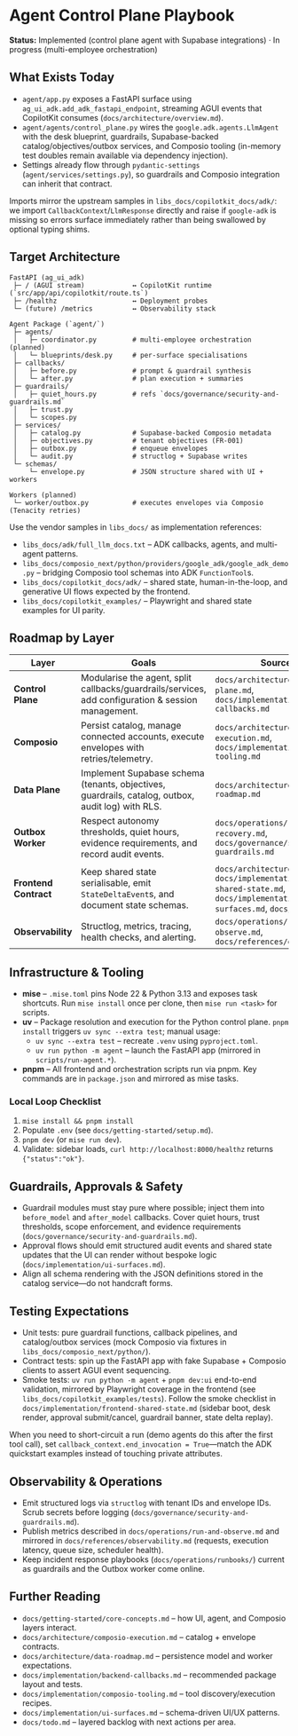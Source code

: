# Agent Control Plane Playbook

**Status:** Implemented (control plane agent with Supabase integrations) · In progress
(multi-employee orchestration)

## What Exists Today

- `agent/app.py` exposes a FastAPI surface using `ag_ui_adk.add_adk_fastapi_endpoint`,
  streaming AGUI events that CopilotKit consumes (`docs/architecture/overview.md`).
- `agent/agents/control_plane.py` wires the `google.adk.agents.LlmAgent` with the desk
  blueprint, guardrails, Supabase-backed catalog/objectives/outbox services, and
  Composio tooling (in-memory test doubles remain available via dependency injection).
- Settings already flow through `pydantic-settings` (`agent/services/settings.py`), so
  guardrails and Composio integration can inherit that contract.

Imports mirror the upstream samples in `libs_docs/copilotkit_docs/adk/`: we import
`CallbackContext`/`LlmResponse` directly and raise if `google-adk` is missing so errors
surface immediately rather than being swallowed by optional typing shims.

## Target Architecture

```
FastAPI (ag_ui_adk)
 ├─ / (AGUI stream)            ↔ CopilotKit runtime (`src/app/api/copilotkit/route.ts`)
 ├─ /healthz                   ↔ Deployment probes
 └─ (future) /metrics          ↔ Observability stack

Agent Package (`agent/`)
 ├─ agents/
 │   ├─ coordinator.py         # multi-employee orchestration (planned)
 │   └─ blueprints/desk.py     # per-surface specialisations
 ├─ callbacks/
 │   ├─ before.py              # prompt & guardrail synthesis
 │   └─ after.py               # plan execution + summaries
 ├─ guardrails/
 │   ├─ quiet_hours.py         # refs `docs/governance/security-and-guardrails.md`
 │   ├─ trust.py
 │   └─ scopes.py
 ├─ services/
 │   ├─ catalog.py             # Supabase-backed Composio metadata
 │   ├─ objectives.py          # tenant objectives (FR-001)
 │   ├─ outbox.py              # enqueue envelopes
 │   └─ audit.py               # structlog + Supabase writes
 └─ schemas/
     └─ envelope.py            # JSON structure shared with UI + workers

Workers (planned)
 └─ worker/outbox.py           # executes envelopes via Composio (Tenacity retries)
```

Use the vendor samples in `libs_docs/` as implementation references:

- `libs_docs/adk/full_llm_docs.txt` – ADK callbacks, agents, and multi-agent patterns.
- `libs_docs/composio_next/python/providers/google_adk/google_adk_demo.py` – bridging
  Composio tool schemas into ADK `FunctionTool`s.
- `libs_docs/copilotkit_docs/adk/` – shared state, human-in-the-loop, and generative UI
  flows expected by the frontend.
- `libs_docs/copilotkit_examples/` – Playwright and shared state examples for UI parity.

## Roadmap by Layer

| Layer | Goals | Source docs |
|-------|-------|-------------|
| **Control Plane** | Modularise the agent, split callbacks/guardrails/services, add configuration & session management. | `docs/architecture/agent-control-plane.md`, `docs/implementation/backend-callbacks.md` |
| **Composio** | Persist catalog, manage connected accounts, execute envelopes with retries/telemetry. | `docs/architecture/composio-execution.md`, `docs/implementation/composio-tooling.md` |
| **Data Plane** | Implement Supabase schema (tenants, objectives, guardrails, catalog, outbox, audit log) with RLS. | `docs/architecture/data-roadmap.md` |
| **Outbox Worker** | Respect autonomy thresholds, quiet hours, evidence requirements, and record audit events. | `docs/operations/runbooks/outbox-recovery.md`, `docs/governance/security-and-guardrails.md` |
| **Frontend Contract** | Keep shared state serialisable, emit `StateDeltaEvent`s, and document state schemas. | `docs/architecture/frontend.md`, `docs/implementation/frontend-shared-state.md`, `docs/implementation/ui-surfaces.md`, `docs/schemas/*` |
| **Observability** | Structlog, metrics, tracing, health checks, and alerting. | `docs/operations/run-and-observe.md`, `docs/references/observability.md` |

## Infrastructure & Tooling

- **mise** – `.mise.toml` pins Node 22 & Python 3.13 and exposes task shortcuts. Run
  `mise install` once per clone, then `mise run <task>` for scripts.
- **uv** – Package resolution and execution for the Python control plane. `pnpm
  install` triggers `uv sync --extra test`; manual usage:
  - `uv sync --extra test` – recreate `.venv` using `pyproject.toml`.
  - `uv run python -m agent` – launch the FastAPI app (mirrored in
    `scripts/run-agent.*`).
- **pnpm** – All frontend and orchestration scripts run via pnpm. Key commands are in
  `package.json` and mirrored as mise tasks.

### Local Loop Checklist

1. `mise install && pnpm install`
2. Populate `.env` (see `docs/getting-started/setup.md`).
3. `pnpm dev` (or `mise run dev`).
4. Validate: sidebar loads, `curl http://localhost:8000/healthz` returns `{"status":"ok"}`.

## Guardrails, Approvals & Safety

- Guardrail modules must stay pure where possible; inject them into `before_model` and
  `after_model` callbacks. Cover quiet hours, trust thresholds, scope enforcement, and
  evidence requirements (`docs/governance/security-and-guardrails.md`).
- Approval flows should emit structured audit events and shared state updates that the
  UI can render without bespoke logic (`docs/implementation/ui-surfaces.md`).
- Align all schema rendering with the JSON definitions stored in the catalog service—do
  not handcraft forms.

## Testing Expectations

- Unit tests: pure guardrail functions, callback pipelines, and catalog/outbox services
  (mock Composio via fixtures in `libs_docs/composio_next/python/`).
- Contract tests: spin up the FastAPI app with fake Supabase + Composio clients to
  assert AGUI event sequencing.
- Smoke tests: `uv run python -m agent` + `pnpm dev:ui` end-to-end validation, mirrored
  by Playwright coverage in the frontend (see `libs_docs/copilotkit_examples/tests`).
  Follow the smoke checklist in `docs/implementation/frontend-shared-state.md` (sidebar
  boot, desk render, approval submit/cancel, guardrail banner, state delta replay).

When you need to short-circuit a run (demo agents do this after the first tool call), set
`callback_context.end_invocation = True`—match the ADK quickstart examples instead of
touching private attributes.

## Observability & Operations

- Emit structured logs via `structlog` with tenant IDs and envelope IDs. Scrub secrets
  before logging (`docs/governance/security-and-guardrails.md`).
- Publish metrics described in `docs/operations/run-and-observe.md` and mirrored in
  `docs/references/observability.md` (requests, execution latency, queue size, scheduler
  health).
- Keep incident response playbooks (`docs/operations/runbooks/`) current as guardrails
  and the Outbox worker come online.

## Further Reading

- `docs/getting-started/core-concepts.md` – how UI, agent, and Composio layers interact.
- `docs/architecture/composio-execution.md` – catalog + envelope contracts.
- `docs/architecture/data-roadmap.md` – persistence model and worker expectations.
- `docs/implementation/backend-callbacks.md` – recommended package layout and tests.
- `docs/implementation/composio-tooling.md` – tool discovery/execution recipes.
- `docs/implementation/ui-surfaces.md` – schema-driven UI/UX patterns.
- `docs/todo.md` – layered backlog with next actions per area.
